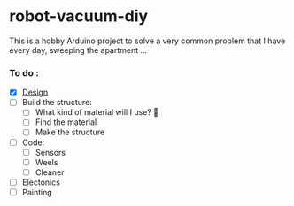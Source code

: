 # robot-vacuum-diy

This is a hobby Arduino project to solve a very common problem that I have every day, sweeping the apartment ...

### To do :

* [x] [Design](https://www.figma.com/file/zyBkrP7cNcSj1mIOj0Xagz/Robot?node-id=0%3A1)
* [ ] Build the structure:
  * [ ] What kind of material will I use? 🤔
  * [ ] Find the material
  * [ ] Make the structure
* [ ] Code:
  * [ ] Sensors
  * [ ] Weels
  * [ ] Cleaner
* [ ] Electonics
* [ ] Painting

